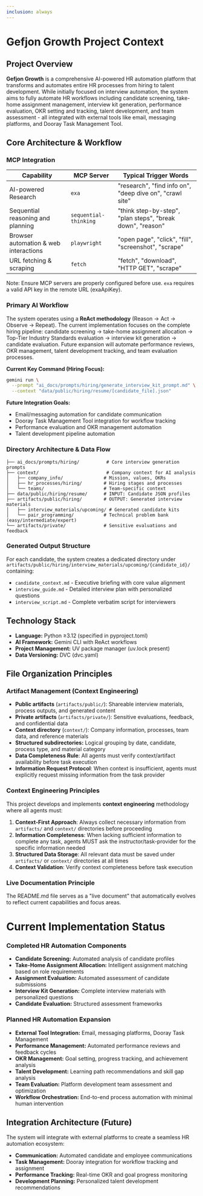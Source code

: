 ```yaml
---
inclusion: always
---
```


# Gefjon Growth Project Context

## Project Overview
**Gefjon Growth** is a comprehensive AI-powered HR automation platform that transforms and automates entire HR processes from hiring to talent development. While initially focused on interview automation, the system aims to fully automate HR workflows including candidate screening, take-home assignment management, interview kit generation, performance evaluation, OKR setting and tracking, talent development, and team assessment - all integrated with external tools like email, messaging platforms, and Dooray Task Management Tool.

## Core Architecture & Workflow

### MCP Integration
| Capability                           | MCP Server            | Typical Trigger Words                                      |
| ------------------------------------ | --------------------- | ---------------------------------------------------------- |
| AI-powered Research                  | `exa`                 | "research", "find info on", "deep dive on", "crawl site" |
| Sequential reasoning and planning    | `sequential-thinking` | "think step-by-step", "plan steps", "break down", "reason" |
| Browser automation & web interactions| `playwright`          | "open page", "click", "fill", "screenshot", "scrape"       |
| URL fetching & scraping              | `fetch`               | "fetch", "download", "HTTP GET", "scrape"                  |

Note: Ensure MCP servers are properly configured before use. `exa` requires a valid API key in the remote URL (exaApiKey).

### Primary AI Workflow
The system operates using a **ReAct methodology** (Reason → Act → Observe → Repeat). The current implementation focuses on the complete hiring pipeline: candidate screening → take-home assignment allocation → Top-Tier Industry Standards evaluation → interview kit generation → candidate evaluation. Future expansion will automate performance reviews, OKR management, talent development tracking, and team evaluation processes.

**Current Key Command (Hiring Focus):**
```bash
gemini run \
  --prompt "ai_docs/prompts/hiring/generate_interview_kit_prompt.md" \
  --context "data/public/hiring/resume/[candidate_file].json"
```

**Future Integration Goals:**
- Email/messaging automation for candidate communication
- Dooray Task Management Tool integration for workflow tracking
- Performance evaluation and OKR management automation
- Talent development pipeline automation

### Directory Architecture & Data Flow

```
├── ai_docs/prompts/hiring/          # Core interview generation prompts
├── context/                         # Company context for AI analysis
│   ├── company_info/               # Mission, values, OKRs
│   ├── hr_processes/hiring/        # Hiring stages and processes  
│   └── teams/                      # Team-specific context
├── data/public/hiring/resume/      # INPUT: Candidate JSON profiles
├── artifacts/public/hiring/        # OUTPUT: Generated interview materials
│   ├── interview_materials/upcoming/ # Generated candidate kits
│   └── pair_programming/           # Technical problem bank (easy/intermediate/expert)
└── artifacts/private/              # Sensitive evaluations and feedback
```

### Generated Output Structure
For each candidate, the system creates a dedicated directory under `artifacts/public/hiring/interview_materials/upcoming/{candidate_id}/` containing:
- `candidate_context.md` - Executive briefing with core value alignment
- `interview_guide.md` - Detailed interview plan with personalized questions  
- `interview_script.md` - Complete verbatim script for interviewers

## Technology Stack
- **Language:** Python ≥3.12 (specified in pyproject.toml)
- **AI Framework:** Gemini CLI with ReAct workflows
- **Project Management:** UV package manager (uv.lock present)
- **Data Versioning:** DVC (dvc.yaml)

## File Organization Principles

### Artifact Management (Context Engineering)
- **Public artifacts** (`artifacts/public/`): Shareable interview materials, process outputs, and generated content
- **Private artifacts** (`artifacts/private/`): Sensitive evaluations, feedback, and confidential data
- **Context directory** (`context/`): Company information, processes, team data, and reference materials
- **Structured subdirectories:** Logical grouping by date, candidate, process type, and material category
- **Data Completeness Rule**: All agents must verify context/artifact availability before task execution
- **Information Request Protocol**: When context is insufficient, agents must explicitly request missing information from the task provider

### Context Engineering Principles
This project develops and implements **context engineering** methodology where all agents must:

1. **Context-First Approach**: Always collect necessary information from `artifacts/` and `context/` directories before proceeding
2. **Information Completeness**: When lacking sufficient information to complete any task, agents MUST ask the instructor/task-provider for the specific information needed
3. **Structured Data Storage**: All relevant data must be saved under `artifacts/` or `context/` directories at all times
4. **Context Validation**: Verify context completeness before task execution

### Live Documentation Principle
The README.md file serves as a "live document" that automatically evolves to reflect current capabilities and focus areas.
#
# Current Implementation Status

### Completed HR Automation Components
- **Candidate Screening:** Automated analysis of candidate profiles
- **Take-Home Assignment Allocation:** Intelligent assignment matching based on role requirements
- **Assignment Evaluation:** Automated assessment of candidate submissions
- **Interview Kit Generation:** Complete interview materials with personalized questions
- **Candidate Evaluation:** Structured assessment frameworks

### Planned HR Automation Expansion
- **External Tool Integration:** Email, messaging platforms, Dooray Task Management
- **Performance Management:** Automated performance reviews and feedback cycles
- **OKR Management:** Goal setting, progress tracking, and achievement analysis
- **Talent Development:** Learning path recommendations and skill gap analysis
- **Team Evaluation:** Platform development team assessment and optimization
- **Workflow Orchestration:** End-to-end process automation with minimal human intervention

## Integration Architecture (Future)
The system will integrate with external platforms to create a seamless HR automation ecosystem:
- **Communication:** Automated candidate and employee communications
- **Task Management:** Dooray integration for workflow tracking and assignment
- **Performance Tracking:** Real-time OKR and goal progress monitoring
- **Development Planning:** Personalized talent development recommendations